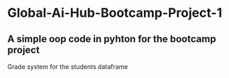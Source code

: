 # Global-Ai-Hub-Bootcamp-Project-1
## A simple oop code in pyhton for the bootcamp project
Grade system for the students dataframe
